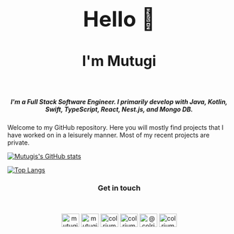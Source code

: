<h1 align="center" style="font-size: 48px; border-bottom: 1px solid transparent;">Hello 👋</h1>
<h2 align="center" style="font-size: 32px; border-bottom: 1px solid transparent;">I'm Mutugi</h2>
<br>
<h5 align="center">I'm a Full Stack Software Engineer. I primarily develop with Java, Kotlin, Swift, TypeScript, React, Nest.js, and Mongo DB.</h5>

Welcome to my GitHub repository. Here you will mostly find projects that I have worked on in a leisurely manner. Most of my recent projects are private.

[![Mutugis's GitHub stats](https://github-readme-stats.vercel.app/api?username=colrium&show_icons=true&layout=compact&theme=dark)](https://github.com/colrium)

[![Top Langs](https://github-readme-stats.vercel.app/api/top-langs/?username=colrium&layout=compact&theme=dark)](https://github.com/colrium)


<h3 align="center">Get in touch</h3>
<br>
<p align="center">
<a href="https://twitter.com/mutugiriungu" target="blank"><img align="center" src="https://raw.githubusercontent.com/rahuldkjain/github-profile-readme-generator/master/src/images/icons/Social/twitter.svg" alt="mutugiriungu" height="30" width="40" /></a>
<a href="https://linkedin.com/in/mutugiriungu" target="blank"><img align="center" src="https://raw.githubusercontent.com/rahuldkjain/github-profile-readme-generator/master/src/images/icons/Social/linked-in-alt.svg" alt="mutugiriungu" height="30" width="40" /></a>
<a href="https://stackoverflow.com/users/colrium" target="blank"><img align="center" src="https://raw.githubusercontent.com/rahuldkjain/github-profile-readme-generator/master/src/images/icons/Social/stack-overflow.svg" alt="colrium" height="30" width="40" /></a>
<a href="https://fb.com/colrium" target="blank"><img align="center" src="https://raw.githubusercontent.com/rahuldkjain/github-profile-readme-generator/master/src/images/icons/Social/facebook.svg" alt="colrium" height="30" width="40" /></a>
<a href="https://medium.com/@colrium" target="blank"><img align="center" src="https://raw.githubusercontent.com/rahuldkjain/github-profile-readme-generator/master/src/images/icons/Social/medium.svg" alt="@colrium" height="30" width="40" /></a>
<a href="https://discord.gg/colrium" target="blank"><img align="center" src="https://raw.githubusercontent.com/rahuldkjain/github-profile-readme-generator/master/src/images/icons/Social/discord.svg" alt="colrium" height="30" width="40" /></a>
</p>
